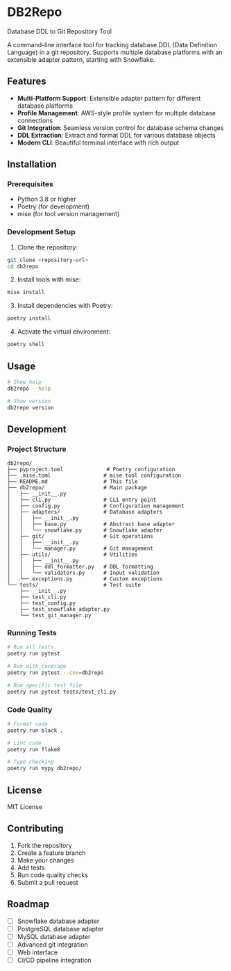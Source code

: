# DB2Repo

Database DDL to Git Repository Tool

A command-line interface tool for tracking database DDL (Data Definition Language) in a git repository. Supports multiple database platforms with an extensible adapter pattern, starting with Snowflake.

## Features

- **Multi-Platform Support**: Extensible adapter pattern for different database platforms
- **Profile Management**: AWS-style profile system for multiple database connections
- **Git Integration**: Seamless version control for database schema changes
- **DDL Extraction**: Extract and format DDL for various database objects
- **Modern CLI**: Beautiful terminal interface with rich output

## Installation

### Prerequisites

- Python 3.8 or higher
- Poetry (for development)
- mise (for tool version management)

### Development Setup

1. Clone the repository:
```bash
git clone <repository-url>
cd db2repo
```

2. Install tools with mise:
```bash
mise install
```

3. Install dependencies with Poetry:
```bash
poetry install
```

4. Activate the virtual environment:
```bash
poetry shell
```

## Usage

```bash
# Show help
db2repo --help

# Show version
db2repo version
```

## Development

### Project Structure

```
db2repo/
├── pyproject.toml              # Poetry configuration
├── .mise.toml                 # mise tool configuration
├── README.md                  # This file
├── db2repo/                   # Main package
│   ├── __init__.py
│   ├── cli.py                 # CLI entry point
│   ├── config.py              # Configuration management
│   ├── adapters/              # Database adapters
│   │   ├── __init__.py
│   │   ├── base.py            # Abstract base adapter
│   │   └── snowflake.py       # Snowflake adapter
│   ├── git/                   # Git operations
│   │   ├── __init__.py
│   │   └── manager.py         # Git management
│   ├── utils/                 # Utilities
│   │   ├── __init__.py
│   │   ├── ddl_formatter.py   # DDL formatting
│   │   └── validators.py      # Input validation
│   └── exceptions.py          # Custom exceptions
└── tests/                     # Test suite
    ├── __init__.py
    ├── test_cli.py
    ├── test_config.py
    ├── test_snowflake_adapter.py
    └── test_git_manager.py
```

### Running Tests

```bash
# Run all tests
poetry run pytest

# Run with coverage
poetry run pytest --cov=db2repo

# Run specific test file
poetry run pytest tests/test_cli.py
```

### Code Quality

```bash
# Format code
poetry run black .

# Lint code
poetry run flake8

# Type checking
poetry run mypy db2repo/
```

## License

MIT License

## Contributing

1. Fork the repository
2. Create a feature branch
3. Make your changes
4. Add tests
5. Run code quality checks
6. Submit a pull request

## Roadmap

- [ ] Snowflake database adapter
- [ ] PostgreSQL database adapter
- [ ] MySQL database adapter
- [ ] Advanced git integration
- [ ] Web interface
- [ ] CI/CD pipeline integration 